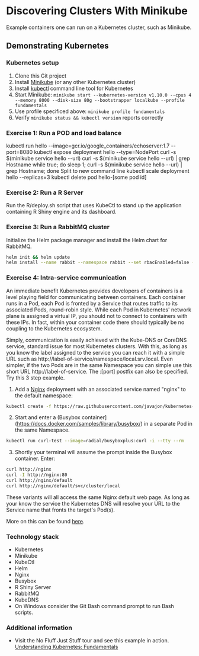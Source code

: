 # Discovering Clusters With Minikube #

Example containers one can run on a Kubernetes cluster, such as Minikube.

## Demonstrating Kubernetes ##

### Kubernetes setup ##

1. Clone this Git project
1. Install [Minikube](https://kubernetes.io/docs/getting-started-guides/minikube/) (or any other Kubernetes cluster)
1. Install [kubectl](https://kubernetes.io/docs/tasks/tools/install-kubectl/) command line tool for Kubernetes
1. Start Minikube: `minikube start --kubernetes-version v1.10.0 --cpus 4 --memory 8000 --disk-size 80g --bootstrapper localkube --profile fundamentals`
1. Use profile specificed above: `minikube profile fundamentals`
1. Verify `minikube status && kubectl version` reports correctly

### Exercise 1: Run a POD and load balance ###

kubectl run hello --image=gcr.io/google_containers/echoserver:1.7 --port=8080
kubectl expose deployment hello --type=NodePort
curl -s $(minikube service hello --url)
curl -s $(minikube service hello --url) | grep Hostname
while true; do sleep 1; curl -s $(minikube service hello --url) | grep Hostname; done
Split to new command line
kubectl scale deployment hello --replicas=3
kubectl delete pod hello-[some pod id]

### Exercise 2: Run a R Server ###

Run the R/deploy.sh script that uses KubeCtl to stand up the application containing R Shiny engine and its dashboard.

### Exercise 3: Run a RabbitMQ cluster ###

Initialize the Helm package manager and install the Helm chart for RabbitMQ.
``` sh
helm init && helm update
helm install --name rabbit --namespace rabbit --set rbacEnabled=false --set rabbitmq.username=admin --set rabbitmq.password=admin --set serviceType=NodePort --set rabbitmq.nodePort=31333 --set replicas=3 stable/rabbitmq
```

### Exercise 4: Intra-service communication ###

An immediate benefit Kubernetes provides developers of containers is a level playing field for communicating between containers. Each container runs in a Pod, each Pod is fronted by a Service that routes traffic to its associated Pods, round-robin style. While each Pod in Kubernetes' network plane is assigned a virtual IP, you should not to connect to containers with these IPs. In fact, within your container code there should typically be no coupling to the Kubernetes ecosystem.

Simply, communication is easily achieved with the Kube-DNS or CoreDNS service, standard issue for most Kubernetes clusters. With this, as long as you know the label assigned to the service you can reach it with a simple URL such as http://label-of-service/namespace/local.srv.local. Even simpler, if the two Pods are in the same Namespace you can simple use this short URL http://label-of-service. The :[port] postfix can also be specified. Try this 3 step example.

1. Add a [Nginx](https://hub.docker.com/_/nginx/) deployment with an associated service named "nginx" to the default namespace:

``` sh
kubectl create -f https://raw.githubusercontent.com/javajon/kubernetes-fundamentals/master/nginx/nginx.yaml
```

2. Start and enter a (Busybox container](https://docs.docker.com/samples/library/busybox/) in a separate Pod in the same Namespace.

``` sh
kubectl run curl-test --image=radial/busyboxplus:curl -i --tty --rm
```

3. Shortly your terminal will assume the prompt inside the Busybox container. Enter:

``` sh
curl http://nginx
curl -I http://nginx:80
curl http://nginx/default
curl http://nginx/default/svc/cluster/local
```

These variants will all access the same Nginx default web page. As long as your know the service the Kubernetes DNS will resolve your URL to the Service name that fronts the target's Pod(s).

More on this can be found [here](https://kubernetes.io/docs/concepts/services-networking/service/#dns).

### Technology stack ###

* Kubernetes
* Minikube
* KubeCtl
* Helm
* Nginx
* Busybox
* R Shiny Server
* RabbitMQ
* KubeDNS
* On Windows consider the Git Bash command prompt to run Bash scripts.

### Additional information ###

* Visit the No Fluff Just Stuff tour and see this example in action. [Understanding Kubernetes: Fundamentals](https://www.nofluffjuststuff.com/conference/speaker/jonathan_johnson)
